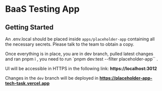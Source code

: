 # BaaS Testing App

## Getting Started

An .env.local should be placed inside `apps/placeholder-app` containing all the necessary secrets. Please talk to the team to obtain a copy.

Once everything is in place, you are in dev branch, pulled latest changes and ran pnpm i , you need to run `pnpm dev:test --filter placeholder-app`` .

UI will be accessible in HTTPS in the following link: **https://localhost:3012**

Changes in the `dev` branch will be deployed in **https://placeholder-app-tech-task.vercel.app**
